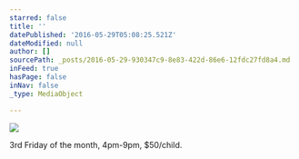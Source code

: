 ```yaml
---
starred: false
title: ''
datePublished: '2016-05-29T05:08:25.521Z'
dateModified: null
author: []
sourcePath: _posts/2016-05-29-930347c9-8e83-422d-86e6-12fdc27fd8a4.md
inFeed: true
hasPage: false
inNav: false
_type: MediaObject

---
```

![](https://the-grid-user-content.s3-us-west-2.amazonaws.com/cba81d0c-e0dc-4e11-851c-bd77d9fe4536.jpg)

3rd Friday of the month, 4pm-9pm, $50/child.